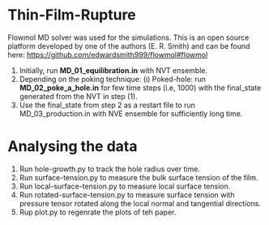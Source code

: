 # Thin-Film-Rupture
Flowmol MD solver was used for the simulations. This is an open source platform developed by one of the authors (E. R. Smith) and can be found here: https://github.com/edwardsmith999/flowmol#flowmol

1. Initially, run <b>MD_01_equilibration.in</b> with NVT ensemble.
2. Depending on the poking technique:
     (i) Poked-hole: run <b>MD_02_poke_a_hole.in</b> for few time steps (i.e, 1000) with the final_state generated from the NVT in step (1).
3. Use the final_state from step 2 as a restart file to run MD_03_production.in with NVE ensemble for sufficiently long time.

# Analysing the data
1. Run hole-growth.py to track the hole radius over time.
2. Run surface-tension.py to measure the bulk surface tension of the film.
3. Run local-surface-tension.py to measure local surface tension.
4. Run rotated-surface-tension.py to measure surface tension with pressure tensor rotated along the local normal and tangential directions.
5. Rup plot.py to regenrate the plots of teh paper.
